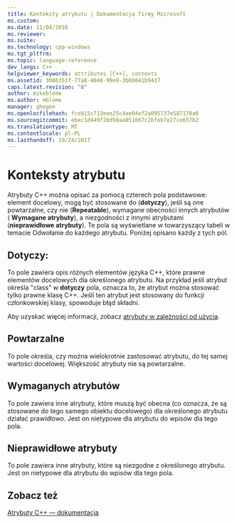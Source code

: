 ```yaml
---
title: Konteksty atrybutu | Dokumentacja firmy Microsoft
ms.custom: 
ms.date: 11/04/2016
ms.reviewer: 
ms.suite: 
ms.technology: cpp-windows
ms.tgt_pltfrm: 
ms.topic: language-reference
dev_langs: C++
helpviewer_keywords: attributes [C++], contexts
ms.assetid: 3086351f-77a8-4048-99e9-3b6b041b9437
caps.latest.revision: "8"
author: mikeblome
ms.author: mblome
manager: ghogen
ms.openlocfilehash: fceb15c713eee25c4ae04ef2a095737e587170a0
ms.sourcegitcommit: ebec1d449f2bd98aa851667c2bfeb7e27ce657b2
ms.translationtype: MT
ms.contentlocale: pl-PL
ms.lasthandoff: 10/24/2017
---
```

# <a name="attribute-contexts"></a>Konteksty atrybutu
Atrybuty C++ można opisać za pomocą czterech pola podstawowe: element docelowy, mogą być stosowane do (**dotyczy**), jeśli są one powtarzalne, czy nie (**Repeatable**), wymagane obecności innych atrybutów ( **Wymagane atrybuty**), a niezgodności z innymi atrybutami (**nieprawidłowe atrybuty**). Te pola są wyświetlane w towarzyszący tabeli w temacie Odwołanie do każdego atrybutu. Poniżej opisano każdy z tych pól.  
  
## <a name="applies-to"></a>Dotyczy:  
 To pole zawiera opis różnych elementów języka C++, które prawne elementów docelowych dla określonego atrybutu. Na przykład jeśli atrybut określa "class" w **dotyczy** pola, oznacza to, że atrybut można stosować tylko prawne klasę C++. Jeśli ten atrybut jest stosowany do funkcji członkowskiej klasy, spowoduje błąd składni.  
  
 Aby uzyskać więcej informacji, zobacz [atrybuty w zależności od użycia](../windows/attributes-by-usage.md).  
  
## <a name="repeatable"></a>Powtarzalne  
 To pole określa, czy można wielokrotnie zastosować atrybutu, do tej samej wartości docelowej. Większość atrybuty nie są powtarzalne.  
  
## <a name="required-attributes"></a>Wymaganych atrybutów  
 To pole zawiera inne atrybuty, które muszą być obecna (co oznacza, że są stosowane do tego samego obiektu docelowego) dla określonego atrybutu działać prawidłowo. Jest on nietypowe dla atrybutu do wpisów dla tego pola.  
  
## <a name="invalid-attributes"></a>Nieprawidłowe atrybuty  
 To pole zawiera inne atrybuty, które są niezgodne z określonego atrybutu. Jest on nietypowe dla atrybutu do wpisów dla tego pola.  
  
## <a name="see-also"></a>Zobacz też  
 [Atrybuty C++ — dokumentacja](../windows/cpp-attributes-reference.md)